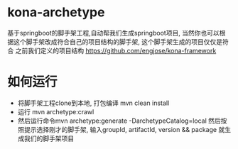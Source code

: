 # kona-archetype
基于springboot的脚手架工程,自动帮我们生成springboot项目, 当然你也可以根据这个脚手架改成符合自己的项目结构的脚手架, 这个脚手架生成的项目仅仅是符合
之前我们定义的项目结构 https://github.com/engjose/kona-framework

# 如何运行
- 将脚手架工程clone到本地, 打包编译 mvn clean install
- 运行 mvn archetype:crawl
- 然后运行命令mvn archetype:generate -DarchetypeCatalog=local 然后按照提示选择刚才的脚手架, 输入groupId, artifactId, version && package
就生成我们的脚手架项目
